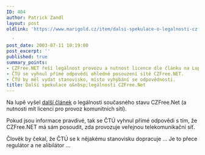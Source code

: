 ```yaml
---
ID: 404
author: Patrick Zandl
layout: post
oldlink: 'https://www.marigold.cz/item/dalsi-spekulace-o-legalnosti-czfree-net

  '
post_date: 2003-07-11 10:19:00
post_excerpt: ''
published: true
summary_points:
- CZFree.NET řeší legálnost provozu a nutnost licence dle článku na Lupě.
- ČTÚ se vyhnul přímé odpovědi ohledně posouzení sítě CZFree.NET.
- ČTÚ by měl vydat stanovisko, místo vyhýbání se odpovědnosti.
title: Další spekulace o&nbsp;legálnosti CZFree.Net
---
```


<p>
Na lupě vyšel <A href="http://www.lupa.cz/clanek.php3?show=2922">další článek</A> o legálnosti současného stavu CZFree.Net (a nutnosti mít licenci pro provoz komunitních sítí). </p>

<p>
Pokud jsou informace pravdivé, tak se ČTÚ vyhnul přímé odpovědi s tím, že CZFree.NET má sám posoudit, zda provozuje veřejnou telekomunikační síť. </p>

<p>
Člověk by čekal, že ČTÚ se k nějakému stanovisku dopracuje ... Je to přece regulátor a ne alibilátor ...</p>